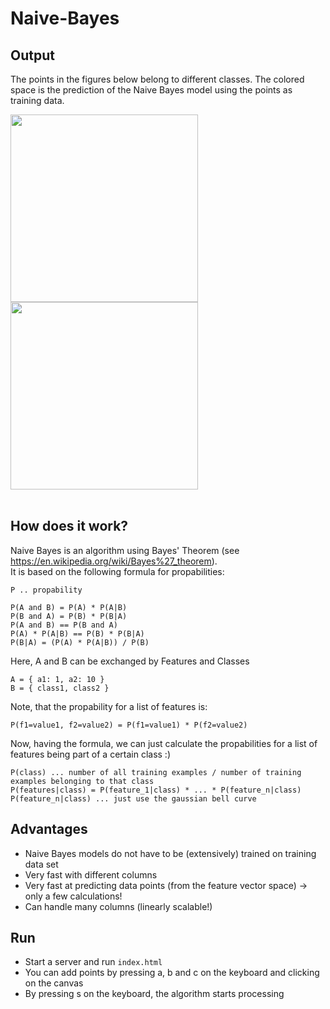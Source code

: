 # Naive-Bayes

## Output
The points in the figures below belong to different classes. The colored space is the prediction of the Naive Bayes model using the points as training data.

<img src="https://github.com/moritzmitterdorfer/Naive-Bayes/blob/master/img1.png" width="300">
<img src="https://github.com/moritzmitterdorfer/Naive-Bayes/blob/master/img2.png" width="300">
<br><br>

## How does it work?
Naive Bayes is an algorithm using Bayes' Theorem (see https://en.wikipedia.org/wiki/Bayes%27_theorem).
<br>
It is based on the following formula for propabilities:

```
P .. propability

P(A and B) = P(A) * P(A|B)
P(B and A) = P(B) * P(B|A)
P(A and B) == P(B and A)
P(A) * P(A|B) == P(B) * P(B|A)
P(B|A) = (P(A) * P(A|B)) / P(B)
```

Here, A and B can be exchanged by Features and Classes

```
A = { a1: 1, a2: 10 }
B = { class1, class2 }

```

Note, that the propability for a list of features is:

```
P(f1=value1, f2=value2) = P(f1=value1) * P(f2=value2)
```

Now, having the formula, we can just calculate the propabilities for a list of features being part of a certain class :)

```
P(class) ... number of all training examples / number of training examples belonging to that class
P(features|class) = P(feature_1|class) * ... * P(feature_n|class) 
P(feature_n|class) ... just use the gaussian bell curve
```

## Advantages
- Naive Bayes models do not have to be (extensively) trained on training data set
- Very fast with different columns
- Very fast at predicting data points (from the feature vector space) -> only a few calculations!
- Can handle many columns (linearly scalable!)


## Run

- Start a server and run `index.html`
- You can add points by pressing a, b and c on the keyboard and clicking on the canvas
- By pressing s on the keyboard, the algorithm starts processing
